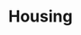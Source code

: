 ---
layout: post
title: Housing
category: grad_link
link: https://www.facebook.com/msacolumbushousing/
---